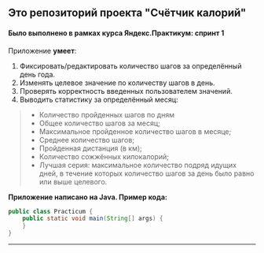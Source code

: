 ## Это репозиторий проекта "Счётчик калорий"  
#### Было выполнено в рамках курса Яндекс.Практикум: спринт 1

Приложение **умеет**:
1. Фиксировать/редактировать количество шагов за определённый день года.
2. Изменять целевое значение по количеству шагов в день.
3. Проверять корректность введенных пользователем значений.
4. Выводить статистику за определённый месяц: 
> * Количество пройденных шагов по дням
> * Общее количество шагов за месяц;
> * Максимальное пройденное количество шагов в месяце;
> * Среднее количество шагов;
> * Пройденная дистанция (в км);
> * Количество сожжённых килокалорий;
> * Лучшая серия: максимальное количество подряд идущих дней, в течение которых количество шагов за день было равно или выше целевого.


**Приложение написано на Java. Пример кода:**
```java
public class Practicum {
    public static void main(String[] args) {
    }
}
```
------
